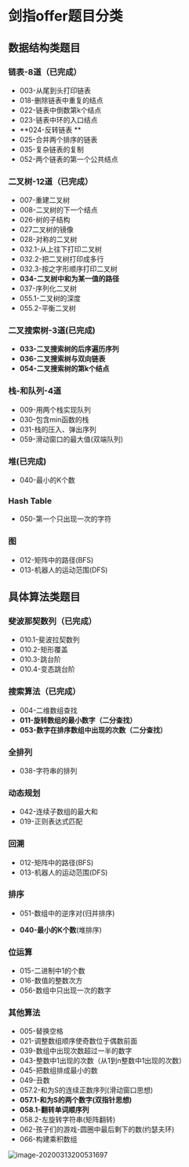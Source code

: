 # 剑指offer题目分类

## 数据结构类题目

### 链表-8道（已完成）

* 003-从尾到头打印链表
* 018-删除链表中重复的结点
* 022-链表中倒数第k个结点
* 023-链表中环的入口结点
* **024-反转链表 **
* 025-合并两个排序的链表
* 035-复杂链表的复制
* 052-两个链表的第一个公共结点

### 二叉树-12道（已完成）

* 007-重建二叉树
* 008-二叉树的下一个结点
* 026-树的子结构
* 027二叉树的镜像
* 028-对称的二叉树
* 032.1-从上往下打印二叉树
* 032.2-把二叉树打印成多行
* 032.3-按之字形顺序打印二叉树
* **034-二叉树中和为某一值的路径**
* 037-序列化二叉树
* 055.1-二叉树的深度
* 055.2-平衡二叉树

### 二叉搜索树-3道(已完成)

* **033-二叉搜索树的后序遍历序列**
* **036-二叉搜索树与双向链表**
* **054-二叉搜索树的第k个结点**

### 栈-和队列-4道

* 009-用两个栈实现队列
* 030-包含min函数的栈
* 031-栈的压入、弹出序列
* 059-滑动窗口的最大值(双端队列)

### 堆(已完成)

* 040-最小的K个数

### Hash Table

* 050-第一个只出现一次的字符

### 图

* 012-矩阵中的路径(BFS)
* 013-机器人的运动范围(DFS)

## 具体算法类题目

### 斐波那契数列（已完成）

* 010.1-斐波拉契数列
* 010.2-矩形覆盖
* 010.3-跳台阶
* 010.4-变态跳台阶

### 搜索算法（已完成）

* 004-二维数组查找
* **011-旋转数组的最小数字（二分查找）**
* **053-数字在排序数组中出现的次数（二分查找）**

### 全排列

* 038-字符串的排列

### 动态规划

* 042-连续子数组的最大和
* 019-正则表达式匹配

### 回溯

* 012-矩阵中的路径(BFS)
* 013-机器人的运动范围(DFS)

### 排序

* 051-数组中的逆序对(归并排序)

* **040-最小的K个数**(堆排序)

### 位运算

* 015-二进制中1的个数
* 016-数值的整数次方
* 056-数组中只出现一次的数字

### 其他算法

* 005-替换空格
* 021-调整数组顺序使奇数位于偶数前面
* 039-数组中出现次数超过一半的数字
* 043-整数中1出现的次数（从1到n整数中1出现的次数）
* 045-把数组排成最小的数
* 049-丑数
* 057.2-和为S的连续正数序列(滑动窗口思想)
* **057.1-和为S的两个数字(双指针思想)**
* **058.1-翻转单词顺序列**
* 058.2-左旋转字符串(矩阵翻转)
* 062-孩子们的游戏-圆圈中最后剩下的数(约瑟夫环)
* 066-构建乘积数组

![image-20200313200531697](http://java-guide.oss-cn-hangzhou.aliyuncs.com/typora/20200313200533-74759.png)